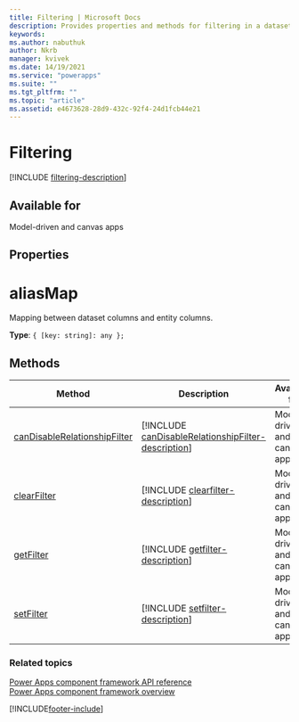 ```yaml
---
title: Filtering | Microsoft Docs
description: Provides properties and methods for filtering in a dataset.
keywords:
ms.author: nabuthuk
author: Nkrb
manager: kvivek
ms.date: 14/19/2021
ms.service: "powerapps"
ms.suite: ""
ms.tgt_pltfrm: ""
ms.topic: "article"
ms.assetid: e4673628-28d9-432c-92f4-24d1fcb44e21
---
```


# Filtering

[!INCLUDE [filtering-description](includes/filtering-description.md)]

## Available for

Model-driven and canvas apps

## Properties

# aliasMap

Mapping between dataset columns and entity columns.

**Type**: `{ [key: string]: any };`

## Methods

| Method                                                                    | Description                                                                                                           | Available for                |
| ------------------------------------------------------------------------- | --------------------------------------------------------------------------------------------------------------------- | ---------------------------- |
| [canDisableRelationshipFilter](filtering/canDisableRelationshipFilter.md) | [!INCLUDE [canDisableRelationshipFilter-description](filtering/includes/canDisableRelationshipFilter-description.md)] | Model-driven and canvas apps |
| [clearFilter](filtering/clearfilter.md)                                   | [!INCLUDE [clearfilter-description](filtering/includes/clearfilter-description.md)]                                   | Model-driven and canvas apps |
| [getFilter](filtering/getfilter.md)                                       | [!INCLUDE [getfilter-description](filtering/includes/getfilter-description.md)]                                       | Model-driven and canvas apps |
| [setFilter](filtering/setfilter.md)                                       | [!INCLUDE [setfilter-description](filtering/includes/setfilter-description.md)]                                       | Model-driven and canvas apps |

### Related topics

[Power Apps component framework API reference](../reference/index.md)<br/>
[Power Apps component framework overview](../overview.md)

[!INCLUDE[footer-include](../../../includes/footer-banner.md)]
